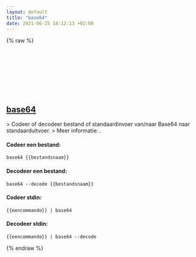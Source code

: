 ```yaml
---
layout: default
title: "base64"
date: 2021-06-25 18:12:13 +02:00
---
```

{% raw %}
<h2 id="base64">
  <a href="/nl/common/base64.html">base64</a> <a href="#base64"><svg class="icon">
    <use href="/assets/images/unicode_sprite.svg#link" />
  </svg></a>
</h2>
> Codeer of decodeer bestand of standaardinvoer van/naar Base64 naar standaarduitvoer.
> Meer informatie: <https://www.gnu.org/software/coreutils/base64>.

#### Codeer een bestand:
```shell
base64 {{bestandsnaam}}
```
#### Decodeer een bestand:
```shell
base64 --decode {{bestandsnaam}}
```
#### Codeer stdin:
```shell
{{eencommando}} | base64
```
#### Decodeer stdin:
```shell
{{eencommando}} | base64 --decode
```
{% endraw %}
